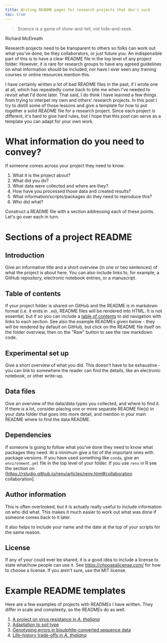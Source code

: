 ```yaml
---
title: Writing README pages for research projects that don't suck
toc: true
---
```


> Science is a game of show-and-tell, not hide-and-seek.

Richard McElreath

Research projects need to be transparent to others so folks can work out what
you've done, be they collaborators, or just future you.
An indispensible part of this is to have a clear README file in the top level of
any project folder.
However, it is rare for research groups to have any agreed guidelines on what 
information should be included, nor have I ever seen any training courses or
online resources mention this.

I have certainly written a lot of bad README files in the past, if I wrote one 
at all, which has repeatedly come back to bite me when I've needed to revisit 
what I'd done later.
That said, I do think I have learned a few things from trying to interpet my own
and others' research projects.
In this post I try to distill some of those lessons and give a template for 
how to put together a solid README file for a research project.
Since each project is different, it's hard to give hard rules, but I hope that 
this post can serve as a template you can adapt for your own work.

# What information do you need to convey?

If someone comes across your project they need to know:

1. What it is the project about?
2. What did you do?
3. What data were collected and where are they?
4. How have you processed those data and created results?
5. What information/scripts/packages do they need to reproduce this?
6. Who did what?

Construct a README file with a section addressing each of these points.
Let's go over each in turn.

# Sections of a project README

## Introduction

Give an informative title and a short overview (in one or two sentences) of what the project is about here.
You can also include links to, for example, a GitHub repository, electronic notebook entries, or a manuscript.

## Table of contents

If your project folder is shared on GitHub and the README is in markdown format (i.e. it ends in `.md`), README files will be rendered into HTML.
It is not essential, but if so you can include a [table of contents](https://thelinuxcode.com/markdown-table-contents/) to aid navigation with links to each section.
See also the example READMEs given below - they will be rendered by default on 
GitHub, but click on the README file itself on the folder overview, then on the
"Raw" button to see the raw markdown code.

## Experimental set up

Give a short overview of what you did.
This doesn't have to be exhaustive - you can link to somewhere the reader can find the details, like an electronic notebook, or other write-up.

## Data files

Give an overview of the data/data types you collected, and where to find it.
If there is a lot, consider placing one or more separate README file(s) in your data folder that goes into more detail, and mention in your main README where to find the data README.

## Dependencies

If someone is going to follow what you've done they need to know what packages they need.
At a minimum give a list of the important ones with package versions.
If you have used something like `conda`, give an `environment.yml` file in the top
level of your folder.
If you use <code>renv</code> in R see the section on [https://rstudio.github.io/renv/articles/renv.html#collaboration collaboration].

## Author information

This is often overlooked, but it is actually really useful to include information on who did what.
This makes it much easier to work out what was done if someone comes back to it later.

It also helps to include your name and the date at the top of your scripts for the same reason.

## License

If any of your could ever be shared, it is a good idea to include a license to state what/how people can use it.
See https://choosealicense.com/ for how to choose a license. If you aren't sure, use the MIT license.

# Example README templates

Here are a few examples of projects with READMEs I have written.
They differ in scale and complexity, so the READMEs do as well.

1. [A project on virus resistance in *A. thaliana*](https://github.com/ellisztamas/tumv_ms)
2. [Adaptation to soil type](https://github.com/ellisztamas/soil_adaptation_ellis_agren)
3. [Genotyping errors in bisulphite-converted sequence data](https://github.com/ellisztamas/bs_seq_with_typing_errors)
4. [Life-history trade-offs in *A. thaliana*](https://github.com/ellisztamas/fecundity_components)